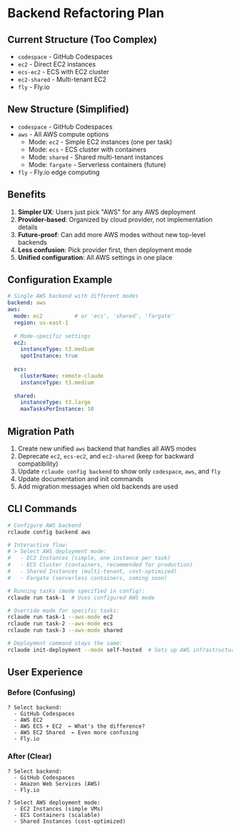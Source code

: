 # Backend Refactoring Plan

## Current Structure (Too Complex)
- `codespace` - GitHub Codespaces
- `ec2` - Direct EC2 instances
- `ecs-ec2` - ECS with EC2 cluster
- `ec2-shared` - Multi-tenant EC2
- `fly` - Fly.io

## New Structure (Simplified)
- `codespace` - GitHub Codespaces  
- `aws` - All AWS compute options
  - Mode: `ec2` - Simple EC2 instances (one per task)
  - Mode: `ecs` - ECS cluster with containers
  - Mode: `shared` - Shared multi-tenant instances
  - Mode: `fargate` - Serverless containers (future)
- `fly` - Fly.io edge computing

## Benefits
1. **Simpler UX**: Users just pick "AWS" for any AWS deployment
2. **Provider-based**: Organized by cloud provider, not implementation details
3. **Future-proof**: Can add more AWS modes without new top-level backends
4. **Less confusion**: Pick provider first, then deployment mode
5. **Unified configuration**: All AWS settings in one place

## Configuration Example

```yaml
# Single AWS backend with different modes
backend: aws
aws:
  mode: ec2          # or 'ecs', 'shared', 'fargate'
  region: us-east-1
  
  # Mode-specific settings
  ec2:
    instanceType: t3.medium
    spotInstance: true
  
  ecs:
    clusterName: remote-claude
    instanceType: t3.medium
    
  shared:
    instanceType: t3.large
    maxTasksPerInstance: 10
```

## Migration Path
1. Create new unified `aws` backend that handles all AWS modes
2. Deprecate `ec2`, `ecs-ec2`, and `ec2-shared` (keep for backward compatibility)
3. Update `rclaude config backend` to show only `codespace`, `aws`, and `fly`
4. Update documentation and init commands
5. Add migration messages when old backends are used

## CLI Commands

```bash
# Configure AWS backend
rclaude config backend aws

# Interactive flow:
# > Select AWS deployment mode:
#   - EC2 Instances (simple, one instance per task)
#   - ECS Cluster (containers, recommended for production)
#   - Shared Instances (multi-tenant, cost-optimized)
#   - Fargate (serverless containers, coming soon)

# Running tasks (mode specified in config):
rclaude run task-1  # Uses configured AWS mode

# Override mode for specific tasks:
rclaude run task-1 --aws-mode ec2
rclaude run task-2 --aws-mode ecs
rclaude run task-3 --aws-mode shared

# Deployment command stays the same:
rclaude init-deployment --mode self-hosted  # Sets up AWS infrastructure
```

## User Experience

### Before (Confusing)
```
? Select backend:
  - GitHub Codespaces
  - AWS EC2
  - AWS ECS + EC2  ← What's the difference?
  - AWS EC2 Shared  ← Even more confusing
  - Fly.io
```

### After (Clear)
```
? Select backend:
  - GitHub Codespaces
  - Amazon Web Services (AWS)
  - Fly.io

? Select AWS deployment mode:
  - EC2 Instances (simple VMs)
  - ECS Containers (scalable)
  - Shared Instances (cost-optimized)
```